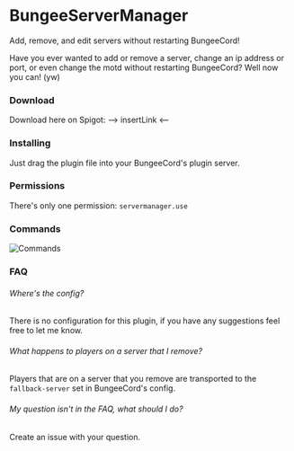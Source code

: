 # BungeeServerManager
Add, remove, and edit servers without restarting BungeeCord!

Have you ever wanted to add or remove a server, change an ip address or port, or even change the motd without restarting BungeeCord? Well now you can! (yw)

### Download
Download here on Spigot: --> insertLink <--

### Installing
Just drag the plugin file into your BungeeCord's plugin server.

### Permissions
There's only one permission: `servermanager.use`

### Commands
![Commands](http://i.teg.pw/dle0f.png)

### FAQ
###### Where's the config?<br />
There is no configuration for this plugin, if you have any suggestions feel free to let me know.

###### What happens to players on a server that I remove?<br />
Players that are on a server that you remove are transported to the `fallback-server` set in BungeeCord's config.

###### My question isn't in the FAQ, what should I do?
Create an issue with your question.
